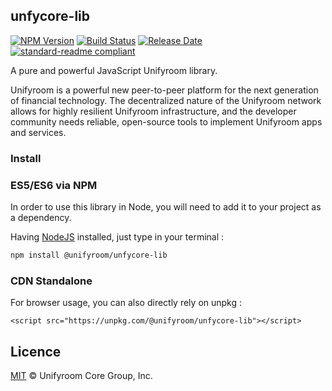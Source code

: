 ## unfycore-lib

[![NPM Version](https://img.shields.io/npm/v/@unifyroom/unfycore-lib)](https://www.npmjs.com/package/@unifyroom/unfycore-lib)
[![Build Status](https://github.com/unifyroom/unfycore-lib/actions/workflows/test_and_release.yml/badge.svg)](https://github.com/unifyroom/unfycore-lib/actions/workflows/test_and_release.yml)
[![Release Date](https://img.shields.io/github/release-date/unifyroom/unfycore-lib)](https://github.com/unifyroom/unfycore-lib/releases/latest)
[![standard-readme compliant](https://img.shields.io/badge/readme%20style-standard-brightgreen)](https://github.com/RichardLitt/standard-readme)

A pure and powerful JavaScript Unifyroom library.

Unifyroom is a powerful new peer-to-peer platform for the next generation of financial technology. The decentralized nature of the Unifyroom network allows for highly resilient Unifyroom infrastructure, and the developer community needs reliable, open-source tools to implement Unifyroom apps and services.

### Install

### ES5/ES6 via NPM

In order to use this library in Node, you will need to add it to your project as a dependency.

Having [NodeJS](https://nodejs.org/) installed, just type in your terminal :

```sh
npm install @unifyroom/unfycore-lib
```

### CDN Standalone

For browser usage, you can also directly rely on unpkg :

```
<script src="https://unpkg.com/@unifyroom/unfycore-lib"></script>
```

## Licence

[MIT](https://github.com/unifyroom/unfycore-lib/blob/master/LICENCE.md) © Unifyroom Core Group, Inc.
